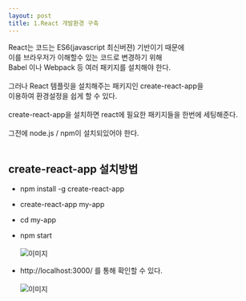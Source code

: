 ```yaml
---
layout: post
title: 1.React 개발환경 구축
---
```


React는 코드는 ES6(javascript 최신버젼) 기반이기 때문에 <br>
이를 브라우저가 이해할수 있는 코드로 변경하기 위해 <br>
Babel 이나 Webpack 등 여러 패키지를 설치해야 한다. <br><br>
그러나 React 템플릿을 설치해주는 패키지인 create-react-app을 <br>
이용하여 환경설정을 쉽게 할 수 있다. <br><br>
create-react-app을 설치하면 react에 필요한 패키지들을 한번에 세팅해준다. <br><br>
그전에 node.js / npm이 설치되있어야 한다. <br><br>

## create-react-app 설치방법 <br>
- npm install -g create-react-app <br>
- create-react-app my-app <br>
- cd my-app <br>
- npm start <br> <br>
![이미지](https://github.com/tblynda/tblynda.github.io/blob/master/images/react1_01.PNG?raw=true)

- http://localhost:3000/  를 통해 확인할 수 있다. <br> <br>
![이미지](https://github.com/tblynda/tblynda.github.io/blob/master/images/react1_03.PNG?raw=true)





